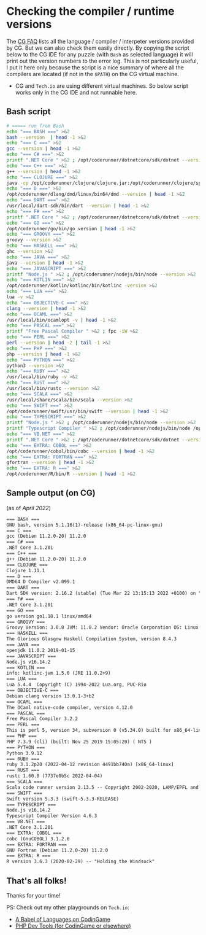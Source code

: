 # Checking the compiler / runtime versions

The [CG FAQ](https://www.codingame.com/playgrounds/40701/help-center/languages-versions) lists all the language / compiler / interpeter versions provided by CG.
But we can also check them easily directly. By copying the script below to the CG IDE for any puzzle (with `Bash` as selected language) it will print out the version numbers to the error log. This is not particularly useful, I put it here only because the script is a nice summary of where all the compilers are located (if not in the `$PATH`) on the CG virtual machine.

* CG and `Tech.io` are using different virtual machines. So below script works only in the CG IDE and not runnable here.

## Bash script

```bash
# ===== run from Bash
echo "=== BASH ===" >&2
bash --version  | head -1 >&2
echo "=== C ===" >&2
gcc --version | head -1 >&2
echo "=== C# ===" >&2
printf ".NET Core " >&2 ; /opt/coderunner/dotnetcore/sdk/dotnet --version | head -1 >&2
echo "=== C++ ===" >&2
g++ --version | head -1 >&2
echo "=== CLOJURE ===" >&2
java -cp /opt/coderunner/clojure/clojure.jar:/opt/coderunner/clojure/spec.alpha.jar:/opt/coderunner/clojure/core.specs.alpha.jar:/tmp/ clojure.main | head -1 >&2
echo "=== D ===" >&2
/opt/coderunner/dlang/dmd/linux/bin64/dmd --version | head -1 >&2
echo "=== DART ===" >&2
/usr/local/dart-sdk/bin/dart --version | head -1 >&2
echo "=== F# ===" >&2
printf ".NET Core " >&2 ; /opt/coderunner/dotnetcore/sdk/dotnet --version | head -1 >&2
echo "=== GO ===" >&2
/opt/coderunner/go/bin/go version | head -1 >&2
echo "=== GROOVY ===" >&2
groovy --version >&2
echo "=== HASKELL ===" >&2
ghc --version >&2
echo "=== JAVA ===" >&2
java --version | head -1 >&2
echo "=== JAVASCRIPT ===" >&2
printf "Node.js " >&2 ; /opt/coderunner/nodejs/bin/node --version >&2
echo "=== KOTLIN ===" >&2
/opt/coderunner/kotlin/kotlinc/bin/kotlinc -version >&2
echo "=== LUA ===" >&2
lua -v >&2
echo "=== OBJECTIVE-C ===" >&2
clang --version | head -1 >&2
echo "=== OCAML ===" >&2
/usr/local/bin/ocamlopt -v | head -1 >&2
echo "=== PASCAL ===" >&2
printf "Free Pascal Compiler " >&2 ; fpc -iW >&2
echo "=== PERL ===" >&2
perl --version | head -2 | tail -1 >&2
echo "=== PHP ===" >&2
php --version | head -1 >&2
echo "=== PYTHON ===" >&2
python3 --version >&2
echo "=== RUBY ===" >&2
/usr/local/bin/ruby -v >&2
echo "=== RUST ===" >&2
/usr/local/bin/rustc --version >&2
echo "=== SCALA ===" >&2
/usr/local/share/scala/bin/scala --version >&2
echo "=== SWIFT ===" >&2
/opt/coderunner/swift/usr/bin/swift --version | head -1 >&2
echo "=== TYPESCRIPT ===" >&2
printf "Node.js " >&2 ; /opt/coderunner/nodejs/bin/node --version >&2
printf "Typescript Compiler " >&2 ; /opt/coderunner/nodejs/bin/node /opt/coderunner/typescript/tsc/node_modules/typescript/bin/tsc --version | head -2 | tail -1 >&2
echo "=== VB.NET ===" >&2
printf ".NET Core " >&2 ; /opt/coderunner/dotnetcore/sdk/dotnet --version | head -1 >&2
echo "=== EXTRA: COBOL ===" >&2
/opt/coderunner/cobol/bin/cobc --version | head -1 >&2
echo "=== EXTRA: FORTRAN ===" >&2
gfortran --version | head -1 >&2
echo "=== EXTRA: R ===" >&2
/opt/coderunner/R/bin/R --version | head -1 >&2
```

## Sample output (on CG)

(as of _April 2022_)

```txt
=== BASH ===
GNU bash, version 5.1.16(1)-release (x86_64-pc-linux-gnu)
=== C ===
gcc (Debian 11.2.0-20) 11.2.0
=== C# ===
.NET Core 3.1.201
=== C++ ===
g++ (Debian 11.2.0-20) 11.2.0
=== CLOJURE ===
Clojure 1.11.1
=== D ===
DMD64 D Compiler v2.099.1
=== DART ===
Dart SDK version: 2.16.2 (stable) (Tue Mar 22 13:15:13 2022 +0100) on "linux_x64"
=== F# ===
.NET Core 3.1.201
=== GO ===
go version go1.18.1 linux/amd64
=== GROOVY ===
Groovy Version: 3.0.8 JVM: 11.0.2 Vendor: Oracle Corporation OS: Linux
=== HASKELL ===
The Glorious Glasgow Haskell Compilation System, version 8.4.3
=== JAVA ===
openjdk 11.0.2 2019-01-15
=== JAVASCRIPT ===
Node.js v16.14.2
=== KOTLIN ===
info: kotlinc-jvm 1.5.0 (JRE 11.0.2+9)
=== LUA ===
Lua 5.4.4  Copyright (C) 1994-2022 Lua.org, PUC-Rio
=== OBJECTIVE-C ===
Debian clang version 13.0.1-3+b2
=== OCAML ===
The OCaml native-code compiler, version 4.12.0
=== PASCAL ===
Free Pascal Compiler 3.2.2
=== PERL ===
This is perl 5, version 34, subversion 0 (v5.34.0) built for x86_64-linux-gnu-thread-multi
=== PHP ===
PHP 7.3.9 (cli) (built: Nov 25 2019 15:05:20) ( NTS )
=== PYTHON ===
Python 3.9.12
=== RUBY ===
ruby 3.1.2p20 (2022-04-12 revision 4491bb740a) [x86_64-linux]
=== RUST ===
rustc 1.60.0 (7737e0b5c 2022-04-04)
=== SCALA ===
Scala code runner version 2.13.5 -- Copyright 2002-2020, LAMP/EPFL and Lightbend, Inc.
=== SWIFT ===
Swift version 5.3.3 (swift-5.3.3-RELEASE)
=== TYPESCRIPT ===
Node.js v16.14.2
Typescript Compiler Version 4.6.3
=== VB.NET ===
.NET Core 3.1.201
=== EXTRA: COBOL ===
cobc (GnuCOBOL) 3.1.2.0
=== EXTRA: FORTRAN ===
GNU Fortran (Debian 11.2.0-20) 11.2.0
=== EXTRA: R ===
R version 3.6.3 (2020-02-29) -- "Holding the Windsock"
```

## That's all folks!

Thanks for your time!

PS: Check out my other playgrounds on `Tech.io`:

* [A Babel of Languages on CodinGame](https://www.codingame.com/playgrounds/56997/a-babel-of-languages-on-codingame/intro)
* [PHP Dev Tools (for CodinGame or elsewhere)](https://www.codingame.com/playgrounds/77580/php-dev-tools-for-codingame-or-elsewhere/intro)

